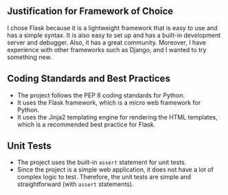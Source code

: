 ## Justification for Framework of Choice

I chose Flask because it is a lightweight framework that is easy to use and has a simple syntax. It is also easy to set up and has a built-in development server and debugger. Also, it has a great community. Moreover, I have experience with other frameworks such as Django, and I wanted to try something new.

## Coding Standards and Best Practices
- The project follows the PEP 8 coding standards for Python. 
- It uses the Flask framework, which is a micro web framework for Python. 
- It uses the Jinja2 templating engine for rendering the HTML templates, which is a recommended best practice for Flask. 

## Unit Tests
- The project uses the built-in `assert` statement for unit tests.
- Since the project is a simple web application, it does not have a lot of complex logic to test. Therefore, the unit tests are simple and straightforward (with `assert` statements).
